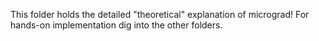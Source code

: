 This folder holds the detailed "theoretical" explanation of micrograd!
For hands-on implementation dig into the other folders.